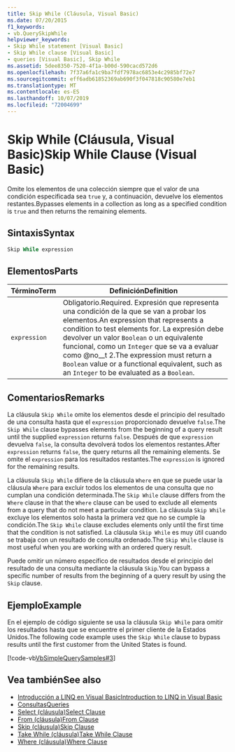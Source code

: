 ```yaml
---
title: Skip While (Cláusula, Visual Basic)
ms.date: 07/20/2015
f1_keywords:
- vb.QuerySkipWhile
helpviewer_keywords:
- Skip While statement [Visual Basic]
- Skip While clause [Visual Basic]
- queries [Visual Basic], Skip While
ms.assetid: 5dee8350-7520-4f1a-b00d-590cacd572d6
ms.openlocfilehash: 7f37a6fa1c9ba7fdf7978ac6853e4c2985bf72e7
ms.sourcegitcommit: eff6adb61852369ab690f3f047818c90580e7eb1
ms.translationtype: MT
ms.contentlocale: es-ES
ms.lasthandoff: 10/07/2019
ms.locfileid: "72004699"
---
```

# <a name="skip-while-clause-visual-basic"></a><span data-ttu-id="41a02-102">Skip While (Cláusula, Visual Basic)</span><span class="sxs-lookup"><span data-stu-id="41a02-102">Skip While Clause (Visual Basic)</span></span>
<span data-ttu-id="41a02-103">Omite los elementos de una colección siempre que el valor de una condición especificada sea `true` y, a continuación, devuelve los elementos restantes.</span><span class="sxs-lookup"><span data-stu-id="41a02-103">Bypasses elements in a collection as long as a specified condition is `true` and then returns the remaining elements.</span></span>  
  
## <a name="syntax"></a><span data-ttu-id="41a02-104">Sintaxis</span><span class="sxs-lookup"><span data-stu-id="41a02-104">Syntax</span></span>  
  
```vb  
Skip While expression  
```  
  
## <a name="parts"></a><span data-ttu-id="41a02-105">Elementos</span><span class="sxs-lookup"><span data-stu-id="41a02-105">Parts</span></span>  
  
|<span data-ttu-id="41a02-106">Término</span><span class="sxs-lookup"><span data-stu-id="41a02-106">Term</span></span>|<span data-ttu-id="41a02-107">Definición</span><span class="sxs-lookup"><span data-stu-id="41a02-107">Definition</span></span>|  
|---|---|  
|`expression`|<span data-ttu-id="41a02-108">Obligatorio.</span><span class="sxs-lookup"><span data-stu-id="41a02-108">Required.</span></span> <span data-ttu-id="41a02-109">Expresión que representa una condición de la que se van a probar los elementos.</span><span class="sxs-lookup"><span data-stu-id="41a02-109">An expression that represents a condition to test elements for.</span></span> <span data-ttu-id="41a02-110">La expresión debe devolver un valor `Boolean` o un equivalente funcional, como un `Integer` que se va a evaluar como @no__t 2.</span><span class="sxs-lookup"><span data-stu-id="41a02-110">The expression must return a `Boolean` value or a functional equivalent, such as an `Integer` to be evaluated as a `Boolean`.</span></span>|  
  
## <a name="remarks"></a><span data-ttu-id="41a02-111">Comentarios</span><span class="sxs-lookup"><span data-stu-id="41a02-111">Remarks</span></span>  
 <span data-ttu-id="41a02-112">La cláusula `Skip While` omite los elementos desde el principio del resultado de una consulta hasta que el `expression` proporcionado devuelve `false`.</span><span class="sxs-lookup"><span data-stu-id="41a02-112">The `Skip While` clause bypasses elements from the beginning of a query result until the supplied `expression` returns `false`.</span></span> <span data-ttu-id="41a02-113">Después de que `expression` devuelva `false`, la consulta devolverá todos los elementos restantes.</span><span class="sxs-lookup"><span data-stu-id="41a02-113">After `expression` returns `false`, the query returns all the remaining elements.</span></span> <span data-ttu-id="41a02-114">Se omite el `expression` para los resultados restantes.</span><span class="sxs-lookup"><span data-stu-id="41a02-114">The `expression` is ignored for the remaining results.</span></span>  
  
 <span data-ttu-id="41a02-115">La cláusula `Skip While` difiere de la cláusula `Where` en que se puede usar la cláusula `Where` para excluir todos los elementos de una consulta que no cumplan una condición determinada.</span><span class="sxs-lookup"><span data-stu-id="41a02-115">The `Skip While` clause differs from the `Where` clause in that the `Where` clause can be used to exclude all elements from a query that do not meet a particular condition.</span></span> <span data-ttu-id="41a02-116">La cláusula `Skip While` excluye los elementos solo hasta la primera vez que no se cumple la condición.</span><span class="sxs-lookup"><span data-stu-id="41a02-116">The `Skip While` clause excludes elements only until the first time that the condition is not satisfied.</span></span> <span data-ttu-id="41a02-117">La cláusula `Skip While` es muy útil cuando se trabaja con un resultado de consulta ordenado.</span><span class="sxs-lookup"><span data-stu-id="41a02-117">The `Skip While` clause is most useful when you are working with an ordered query result.</span></span>  
  
 <span data-ttu-id="41a02-118">Puede omitir un número específico de resultados desde el principio del resultado de una consulta mediante la cláusula `Skip`.</span><span class="sxs-lookup"><span data-stu-id="41a02-118">You can bypass a specific number of results from the beginning of a query result by using the `Skip` clause.</span></span>  
  
## <a name="example"></a><span data-ttu-id="41a02-119">Ejemplo</span><span class="sxs-lookup"><span data-stu-id="41a02-119">Example</span></span>  
 <span data-ttu-id="41a02-120">En el ejemplo de código siguiente se usa la cláusula `Skip While` para omitir los resultados hasta que se encuentre el primer cliente de la Estados Unidos.</span><span class="sxs-lookup"><span data-stu-id="41a02-120">The following code example uses the `Skip While` clause to bypass results until the first customer from the United States is found.</span></span>  
  
 [!code-vb[VbSimpleQuerySamples#3](~/samples/snippets/visualbasic/VS_Snippets_VBCSharp/VbSimpleQuerySamples/VB/QuerySamples1.vb#3)]  
  
## <a name="see-also"></a><span data-ttu-id="41a02-121">Vea también</span><span class="sxs-lookup"><span data-stu-id="41a02-121">See also</span></span>

- [<span data-ttu-id="41a02-122">Introducción a LINQ en Visual Basic</span><span class="sxs-lookup"><span data-stu-id="41a02-122">Introduction to LINQ in Visual Basic</span></span>](../../../visual-basic/programming-guide/language-features/linq/introduction-to-linq.md)
- [<span data-ttu-id="41a02-123">Consultas</span><span class="sxs-lookup"><span data-stu-id="41a02-123">Queries</span></span>](../../../visual-basic/language-reference/queries/index.md)
- [<span data-ttu-id="41a02-124">Select (cláusula)</span><span class="sxs-lookup"><span data-stu-id="41a02-124">Select Clause</span></span>](../../../visual-basic/language-reference/queries/select-clause.md)
- [<span data-ttu-id="41a02-125">From (cláusula)</span><span class="sxs-lookup"><span data-stu-id="41a02-125">From Clause</span></span>](../../../visual-basic/language-reference/queries/from-clause.md)
- [<span data-ttu-id="41a02-126">Skip (cláusula)</span><span class="sxs-lookup"><span data-stu-id="41a02-126">Skip Clause</span></span>](../../../visual-basic/language-reference/queries/skip-clause.md)
- [<span data-ttu-id="41a02-127">Take While (cláusula)</span><span class="sxs-lookup"><span data-stu-id="41a02-127">Take While Clause</span></span>](../../../visual-basic/language-reference/queries/take-while-clause.md)
- [<span data-ttu-id="41a02-128">Where (cláusula)</span><span class="sxs-lookup"><span data-stu-id="41a02-128">Where Clause</span></span>](../../../visual-basic/language-reference/queries/where-clause.md)
